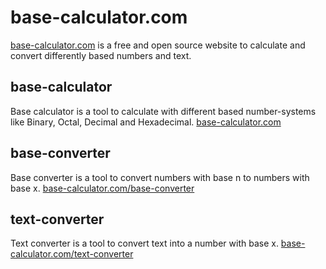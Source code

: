 # base-calculator.com
[base-calculator.com](https://www.base-calculator.com) is a free and open source website to calculate and convert differently based numbers and text.

## base-calculator
Base calculator is a tool to calculate with different based number-systems like Binary, Octal, Decimal and Hexadecimal.
[base-calculator.com](https://www.base-calculator.com)

## base-converter
Base converter is a tool to convert numbers with base n to numbers with base x.
[base-calculator.com/base-converter](https://www.base-calculator.com/base-converter)

## text-converter
Text converter is a tool to convert text into a number with base x.
[base-calculator.com/text-converter](https://www.base-calculator.com/text-converter)
